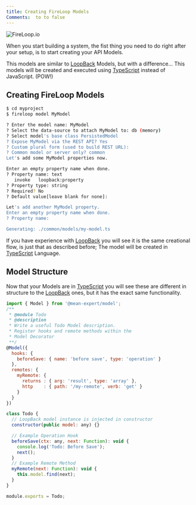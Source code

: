 ```yaml
---
title: Creating FireLoop Models
Comments:  to to false  
---
```

![FireLoop.io](https://storage.googleapis.com/mean-expert-images/fireloop-logo.png)

When you start building a system, the fist thing you need to do right after your setup, is to start creating your API Models.

This models are similar to [LoopBack] Models, but with a difference... This models will be created and executed using [TypeScript] instead of JavaScript. (POW!)

##  Creating FireLoop Models

````sh
$ cd myproject
$ fireloop model MyModel

? Enter the model name: MyModel
? Select the data-source to attach MyModel to: db (memory)
? Select model's base class PersistedModel
? Expose MyModel via the REST API? Yes
? Custom plural form (used to build REST URL): 
? Common model or server only? common
Let's add some MyModel properties now.

Enter an empty property name when done.
? Property name: text
   invoke   loopback:property
? Property type: string
? Required? No
? Default value[leave blank for none]: 

Let's add another MyModel property.
Enter an empty property name when done.
? Property name: 

Generating: ./common/models/my-model.ts
````

If you have experience with [LoopBack] you will see it is the same creational flow, is just that as described before; The model will be created in [TypeScript] Language.

## Model Structure
Now that your Models are in  [TypeScript] you will see these are different in structure to the [LoopBack] ones, but it has the exact same functionality.

````js
import { Model } from '@mean-expert/model';
/**
 * @module Todo
 * @description
 * Write a useful Todo Model description.
 * Register hooks and remote methods within the
 * Model Decorator
 **/
@Model({
  hooks: {
    beforeSave: { name: 'before save', type: 'operation' }
  },
  remotes: {
    myRemote: {
      returns : { arg: 'result', type: 'array' },
      http    : { path: '/my-remote', verb: 'get' }
    }
  }
})

class Todo {
  // LoopBack model instance is injected in constructor
  constructor(public model: any) {}

  // Example Operation Hook
  beforeSave(ctx: any, next: Function): void {
    console.log('Todo: Before Save');
    next();
  }
  // Example Remote Method
  myRemote(next: Function): void {
    this.model.find(next);
  }
}

module.exports = Todo;
````

[NodeJS]: http://nodejs.org
[Horizon]: http://horizon.io/
[FireLoop]: http://fireloop.io
[FireLoop.io]: http://fireloop.io
[FireBase]: https://firebase.google.com/
[Google's FireBase]: https://firebase.google.com/
[Angular 2]: http://angular.io
[LoopBack]: http://loopback.io
[IBM's StrongLoop LoopBack]: http://loopback.io
[LoopBack SDK Builder]: http://github.com/mean-expert-official/loopback-sdk-builder
[loopback-sdk-angular]: http://npmjs.org/package/loopback-sdk-angular
[loopback-component-pubsub]: http://npmjs.org/package/loopback-component-pubsub
[LoopBack Component Real-Time]: http://github.com/mean-expert-official/loopback-component-realtime
[TypeScript]: https://www.typescriptlang.org
[SDK Builder]: https://github.com/mean-expert-official/loopback-sdk-builder